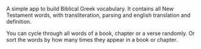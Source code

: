 A simple app to build Biblical Greek vocabulary. It contains all New Testament words, with transliteration, parsing and english translation and definition.

You can cycle through all words of a book, chapter or a verse randomly. Or sort the words by how many times they appear in a book or chapter. 
